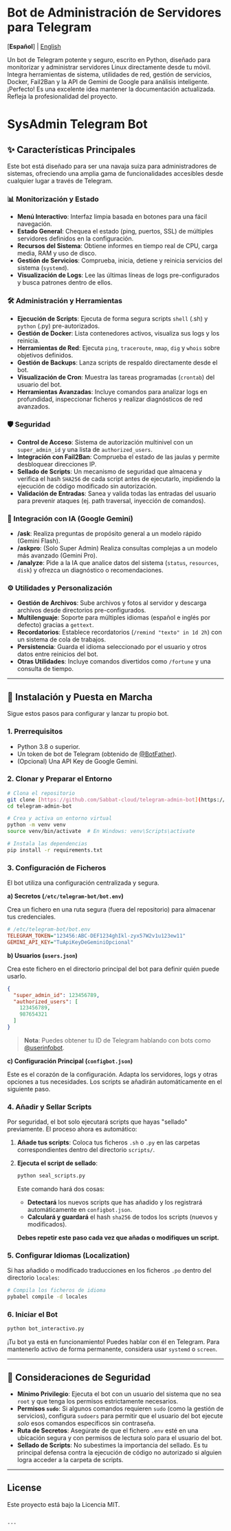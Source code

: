 # Bot de Administración de Servidores para Telegram

[**Español**] | [English](README.md)

Un bot de Telegram potente y seguro, escrito en Python, diseñado para monitorizar y administrar servidores Linux directamente desde tu móvil. Integra herramientas de sistema, utilidades de red, gestión de servicios, Docker, Fail2Ban y la API de Gemini de Google para análisis inteligente.
¡Perfecto\! Es una excelente idea mantener la documentación actualizada. Refleja la profesionalidad del proyecto.

# SysAdmin Telegram Bot

## ✨ Características Principales

Este bot está diseñado para ser una navaja suiza para administradores de sistemas, ofreciendo una amplia gama de funcionalidades accesibles desde cualquier lugar a través de Telegram.

### **📊 Monitorización y Estado**
- **Menú Interactivo**: Interfaz limpia basada en botones para una fácil navegación.
- **Estado General**: Chequea el estado (ping, puertos, SSL) de múltiples servidores definidos en la configuración.
- **Recursos del Sistema**: Obtiene informes en tiempo real de CPU, carga media, RAM y uso de disco.
- **Gestión de Servicios**: Comprueba, inicia, detiene y reinicia servicios del sistema (`systemd`).
- **Visualización de Logs**: Lee las últimas líneas de logs pre-configurados y busca patrones dentro de ellos.

### **🛠️ Administración y Herramientas**
- **Ejecución de Scripts**: Ejecuta de forma segura scripts `shell` (.sh) y `python` (.py) pre-autorizados.
- **Gestión de Docker**: Lista contenedores activos, visualiza sus logs y los reinicia.
- **Herramientas de Red**: Ejecuta `ping`, `traceroute`, `nmap`, `dig` y `whois` sobre objetivos definidos.
- **Gestión de Backups**: Lanza scripts de respaldo directamente desde el bot.
- **Visualización de Cron**: Muestra las tareas programadas (`crontab`) del usuario del bot.
- **Herramientas Avanzadas**: Incluye comandos para analizar logs en profundidad, inspeccionar ficheros y realizar diagnósticos de red avanzados.

### **🛡️ Seguridad**
- **Control de Acceso**: Sistema de autorización multinivel con un `super_admin_id` y una lista de `authorized_users`.
- **Integración con Fail2Ban**: Comprueba el estado de las jaulas y permite desbloquear direcciones IP.
- **Sellado de Scripts**: Un mecanismo de seguridad que almacena y verifica el hash `SHA256` de cada script antes de ejecutarlo, impidiendo la ejecución de código modificado sin autorización.
- **Validación de Entradas**: Sanea y valida todas las entradas del usuario para prevenir ataques (ej. path traversal, inyección de comandos).

### **🤖 Integración con IA (Google Gemini)**
- **/ask**: Realiza preguntas de propósito general a un modelo rápido (Gemini Flash).
- **/askpro**: (Solo Super Admin) Realiza consultas complejas a un modelo más avanzado (Gemini Pro).
- **/analyze**: Pide a la IA que analice datos del sistema (`status`, `resources`, `disk`) y ofrezca un diagnóstico o recomendaciones.

### **⚙️ Utilidades y Personalización**
- **Gestión de Archivos**: Sube archivos y fotos al servidor y descarga archivos desde directorios pre-configurados.
- **Multilenguaje**: Soporte para múltiples idiomas (español e inglés por defecto) gracias a `gettext`.
- **Recordatorios**: Establece recordatorios (`/remind "texto" in 1d 2h`) con un sistema de cola de trabajos.
- **Persistencia**: Guarda el idioma seleccionado por el usuario y otros datos entre reinicios del bot.
- **Otras Utilidades**: Incluye comandos divertidos como `/fortune` y una consulta de tiempo.

---

## 🚀 Instalación y Puesta en Marcha

Sigue estos pasos para configurar y lanzar tu propio bot.

### **1. Prerrequisitos**
- Python 3.8 o superior.
- Un token de bot de Telegram (obtenido de [@BotFather](https://t.me/BotFather)).
- (Opcional) Una API Key de Google Gemini.

### **2. Clonar y Preparar el Entorno**
```bash
# Clona el repositorio
git clone [https://github.com/Sabbat-cloud/telegram-admin-bot](https://github.com/Sabbat-cloud/telegram-admin-bot)
cd telegram-admin-bot

# Crea y activa un entorno virtual
python -m venv venv
source venv/bin/activate  # En Windows: venv\Scripts\activate

# Instala las dependencias
pip install -r requirements.txt
````

### **3. Configuración de Ficheros**

El bot utiliza una configuración centralizada y segura.

**a) Secretos (`/etc/telegram-bot/bot.env`)**

Crea un fichero en una ruta segura (fuera del repositorio) para almacenar tus credenciales.

```ini
# /etc/telegram-bot/bot.env
TELEGRAM_TOKEN="123456:ABC-DEF1234ghIkl-zyx57W2v1u123ew11"
GEMINI_API_KEY="TuApiKeyDeGeminiOpcional"
```

**b) Usuarios (`users.json`)**

Crea este fichero en el directorio principal del bot para definir quién puede usarlo.

```json
{
  "super_admin_id": 123456789,
  "authorized_users": [
    123456789,
    987654321
  ]
}
```

> **Nota**: Puedes obtener tu ID de Telegram hablando con bots como [@userinfobot](https://t.me/userinfobot).

**c) Configuración Principal (`configbot.json`)**

Este es el corazón de la configuración. Adapta los servidores, logs y otras opciones a tus necesidades. Los scripts se añadirán automáticamente en el siguiente paso.

### **4. Añadir y Sellar Scripts**

Por seguridad, el bot solo ejecutará scripts que hayas "sellado" previamente. El proceso ahora es automático:

1.  **Añade tus scripts**: Coloca tus ficheros `.sh` o `.py` en las carpetas correspondientes dentro del directorio `scripts/`.

2.  **Ejecuta el script de sellado**:

    ```bash
    python seal_scripts.py
    ```

    Este comando hará dos cosas:

      - **Detectará** los nuevos scripts que has añadido y los registrará automáticamente en `configbot.json`.
      - **Calculará y guardará** el hash `sha256` de todos los scripts (nuevos y modificados).

    **Debes repetir este paso cada vez que añadas o modifiques un script.**

### **5. Configurar Idiomas (Localization)**

Si has añadido o modificado traducciones en los ficheros `.po` dentro del directorio `locales`:

```bash
# Compila los ficheros de idioma
pybabel compile -d locales
```

### **6. Iniciar el Bot**

```bash
python bot_interactivo.py
```

¡Tu bot ya está en funcionamiento\! Puedes hablar con él en Telegram. Para mantenerlo activo de forma permanente, considera usar `systemd` o `screen`.

-----

## 🔐 Consideraciones de Seguridad

  - **Mínimo Privilegio**: Ejecuta el bot con un usuario del sistema que no sea `root` y que tenga los permisos estrictamente necesarios.
  - **Permisos `sudo`**: Si algunos comandos requieren `sudo` (como la gestión de servicios), configura `sudoers` para permitir que el usuario del bot ejecute *solo* esos comandos específicos sin contraseña.
  - **Ruta de Secretos**: Asegúrate de que el fichero `.env` esté en una ubicación segura y con permisos de lectura solo para el usuario del bot.
  - **Sellado de Scripts**: No subestimes la importancia del sellado. Es tu principal defensa contra la ejecución de código no autorizado si alguien logra acceder a la carpeta de scripts.

-----

## License

Este proyecto está bajo la Licencia MIT.

````

---
